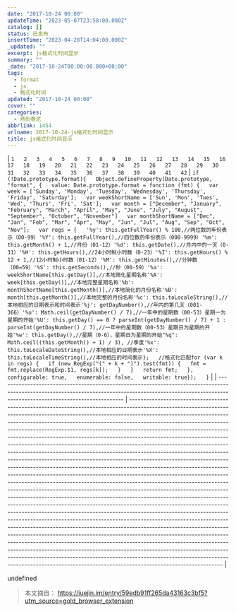 ```yaml
---
date: "2017-10-24 00:00"
updateTime: "2023-05-07T23:58:00.000Z"
catalog: []
status: 已发布
insertTime: "2023-04-28T14:04:00.000Z"
_updated: ""
excerpt: js格式化时间显示
summary: ""
_date: "2017-10-24T00:00:00.000+08:00"
tags:
  - format
  - js
  - 格式化时间
updated: "2017-10-24 00:00"
cover: ""
categories:
  - 燕衔春泥
abbrlink: 1454
urlname: 2017-10-24-js格式化时间显示
title: js格式化时间显示
---
```


| `1  
2  
3  
4  
5  
6  
7  
8  
9  
10  
11  
12  
13  
14  
15  
16  
17  
18  
19  
20  
21  
22  
23  
24  
25  
26  
27  
28  
29  
30  
31  
32  
33  
34  
35  
36  
37  
38  
39  
40  
41  
42` | `if (!Date.prototype.format){  
Object.defineProperty(Date.prototype, "format", {  
        value: Date.prototype.format = function (fmt) {  
var week = ['Sunday', 'Monday', 'Tuesday', 'Wednesday', 'Thursday', 'Friday', 'Saturday'];  
var weekShortName = ['Sun', 'Mon', 'Tues', 'Wed', 'Thurs', 'Fri', 'Sat'];  
var month = ["December", "January", "February", "March", "April", "May", "June", "July", "August", "September", "October", "November"]  
var monthShortName = ["Dec", "Jan", "Feb", "Mar", "Apr", "May", "Jun", "Jul", "Aug", "Sep", "Oct", "Nov"];  
var regs = {  
'%y': this.getFullYear() % 100,//两位数的年份表示（00-99）'%Y': this.getFullYear(),//四位数的年份表示（000-9999）'%m': this.getMonth() + 1,//月份（01-12）'%d': this.getDate(),//月内中的一天（0-31）'%H': this.getHours(),//24小时制小时数（0-23）'%I': this.getHours() % 12 + 1,//12小时制小时数（01-12）'%M': this.getMinutes(),//分钟数（00=59）'%S': this.getSeconds(),//秒（00-59）'%a': weekShortName[this.getDay()],//本地简化星期名称'%A': week[this.getDay()],//本地完整星期名称'%b': monthShortName[this.getMonth()],//本地简化的月份名称'%B': month[this.getMonth()],//本地完整的月份名称'%c': this.toLocaleString(),//本地相应的日期表示和时间表示'%j': getDayNumber(),//年内的第几天（001-366）'%u': Math.ceil(getDayNumber() / 7),//一年中的星期数（00-53）星期一为星期的开始'%U': this.getDay() == 0 ? parseInt(getDayNumber() / 7) + 1 : parseInt(getDayNumber() / 7),//一年中的星期数（00-53）星期日为星期的开始'%w': this.getDay(),//星期（0-6），星期日为星期的开始"%q": Math.ceil((this.getMonth() + 1) / 3), //季度'%x': this.toLocaleDateString(),//本地相应的日期表示'%X': this.toLocaleTimeString(),//本地相应的时间表示};  
//格式化匹配for (var k in regs) {  
if (new RegExp("(" + k + ")").test(fmt)) {  
fmt = fmt.replace(RegExp.$1, regs[k]);  
}  
                }  
return fmt;  
},  
        configurable: true,  
        enumerable: false,  
        writable: true});  
}` |
| -------------------------------------------------------------------------------------------------------------------------------------------------------------------------------------------------------- | --------------------------------------------------------------------------------------------------------------------------------------------------------------------------------------------------------------------------------------------------------------------------------------------------------------------------------------------------------------------------------------------------------------------------------------------------------------------------------------------------------------------------------------------------------------------------------------------------------------------------------------------------------------------------------------------------------------------------------------------------------------------------------------------------------------------------------------------------------------------------------------------------------------------------------------------------------------------------------------------------------------------------------------------------------------------------------------------------------------------------------------------------------------------------------------------------------------------------------------------------------------------------------------------------------------------------------------------------------------------------------------------------------------------------------------------------------------------------------------------------------------------------------------------------------------------------------------------------------------------------------------------------------------------------------------------------------------------------------------------------------------------------------------------------------------------- |

undefined

> 本文摘自： https://juejin.im/entry/59edb91ff265da43163c3bf5?utm_source=gold_browser_extension
